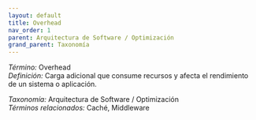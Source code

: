 ```yaml
---
layout: default
title: Overhead
nav_order: 1
parent: Arquitectura de Software / Optimización
grand_parent: Taxonomía
---
```


*Término:* Overhead  
*Definición:* Carga adicional que consume recursos y afecta el rendimiento de un sistema o aplicación.

*Taxonomía:* Arquitectura de Software / Optimización  
*Términos relacionados:* Caché, Middleware
